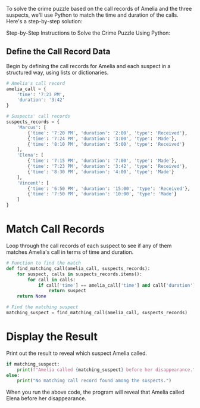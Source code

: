 To solve the crime puzzle based on the call records of Amelia and the three suspects, we'll use Python to match the time and duration of the calls. Here's a step-by-step solution:

Step-by-Step Instructions to Solve the Crime Puzzle Using Python:

## Define the Call Record Data
Begin by defining the call records for Amelia and each suspect in a structured way, using lists or dictionaries.
```python
# Amelia's call record
amelia_call = {
    'time': '7:23 PM',
    'duration': '3:42'
}

# Suspects' call records
suspects_records = {
    'Marcus': [
        {'time': '7:20 PM', 'duration': '2:00', 'type': 'Received'},
        {'time': '7:24 PM', 'duration': '3:00', 'type': 'Made'},
        {'time': '8:10 PM', 'duration': '5:00', 'type': 'Received'}
    ],
    'Elena': [
        {'time': '7:15 PM', 'duration': '7:00', 'type': 'Made'},
        {'time': '7:23 PM', 'duration': '3:42', 'type': 'Received'},
        {'time': '8:30 PM', 'duration': '4:00', 'type': 'Made'}
    ],
    'Vincent': [
        {'time': '6:50 PM', 'duration': '15:00', 'type': 'Received'},
        {'time': '7:50 PM', 'duration': '10:00', 'type': 'Made'}
    ]
}
```

# Match Call Records
Loop through the call records of each suspect to see if any of them matches Amelia's call in terms of time and duration.
```python
# Function to find the match
def find_matching_call(amelia_call, suspects_records):
    for suspect, calls in suspects_records.items():
        for call in calls:
            if call['time'] == amelia_call['time'] and call['duration'] == amelia_call['duration'] and call['type'] == 'Received':
                return suspect
    return None

# Find the matching suspect
matching_suspect = find_matching_call(amelia_call, suspects_records)
```

# Display the Result
Print out the result to reveal which suspect Amelia called.
```python
if matching_suspect:
    print(f"Amelia called {matching_suspect} before her disappearance.")
else:
    print("No matching call record found among the suspects.")
```
When you run the above code, the program will reveal that Amelia called Elena before her disappearance.
